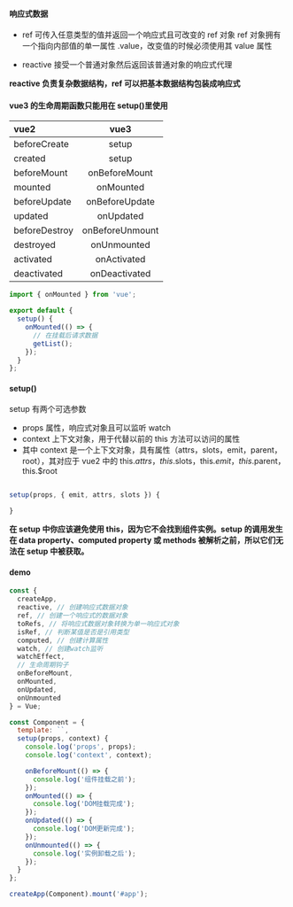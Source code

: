 #### 响应式数据

- ref
  可传入任意类型的值并返回一个响应式且可改变的 ref 对象
  ref 对象拥有一个指向内部值的单一属性 .value，改变值的时候必须使用其 value 属性

- reactive
  接受一个普通对象然后返回该普通对象的响应式代理

**reactive 负责复杂数据结构，ref 可以把基本数据结构包装成响应式**

#### vue3 的生命周期函数只能用在 setup()里使用

| vue2          |      vue3       |
| :------------ | :-------------: |
| beforeCreate  |      setup      |
| created       |      setup      |
| beforeMount   |  onBeforeMount  |
| mounted       |    onMounted    |
| beforeUpdate  | onBeforeUpdate  |
| updated       |    onUpdated    |
| beforeDestroy | onBeforeUnmount |
| destroyed     |   onUnmounted   |
| activated     |   onActivated   |
| deactivated   |  onDeactivated  |

```js
import { onMounted } from 'vue';

export default {
  setup() {
    onMounted(() => {
      // 在挂载后请求数据
      getList();
    });
  }
};
```

#### setup()

setup 有两个可选参数

- props 属性，响应式对象且可以监听 watch
- context 上下文对象，用于代替以前的 this 方法可以访问的属性
- 其中 context 是一个上下文对象，具有属性（attrs，slots，emit，parent，root），其对应于 vue2 中的 this.$attrs，this.$slots，this.$emit，this.$parent，this.$root

```js

setup(props, { emit, attrs, slots }) {

}

```

**在 setup 中你应该避免使用 this，因为它不会找到组件实例。setup 的调用发生在 data property、computed property 或 methods 被解析之前，所以它们无法在 setup 中被获取。**

#### demo

```js
const {
  createApp,
  reactive, // 创建响应式数据对象
  ref, // 创建一个响应式的数据对象
  toRefs, // 将响应式数据对象转换为单一响应式对象
  isRef, // 判断某值是否是引用类型
  computed, // 创建计算属性
  watch, // 创建watch监听
  watchEffect,
  // 生命周期钩子
  onBeforeMount,
  onMounted,
  onUpdated,
  onUnmounted
} = Vue;

const Component = {
  template: ``,
  setup(props, context) {
    console.log('props', props);
    console.log('context', context);

    onBeforeMount(() => {
      console.log('组件挂载之前');
    });
    onMounted(() => {
      console.log('DOM挂载完成');
    });
    onUpdated(() => {
      console.log('DOM更新完成');
    });
    onUnmounted(() => {
      console.log('实例卸载之后');
    });
  }
};

createApp(Component).mount('#app');
```
